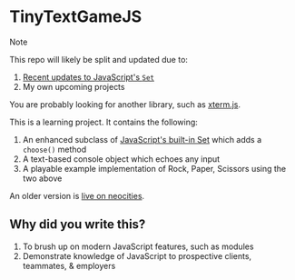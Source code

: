 # TinyTextGameJS

> [!NOTE]
> This repo will likely be split and updated due to: <ol><li>[Recent updates to JavaScript's `Set`][set_features]</li><li>My own upcoming projects</li></ol>

You are probably looking for another library, such as [xterm.js](http://xtermjs.org/).

This is a learning project. It contains the following:

1. An enhanced subclass of [JavaScript's built-in Set][set_mdn_doc] which adds a `choose()` method
2. A text-based console object which echoes any input
3. A playable example implementation of Rock, Paper, Scissors using the two above

An older version is [live on neocities](https://pushfoo.neocities.org/20210220-rockpaperscissors/).

[set_features]: https://developer.mozilla.org/en-US/blog/javascript-set-methods/
[set_mdn_doc]: https://developer.mozilla.org/en-US/docs/Web/JavaScript/Reference/Global_Objects/Set

## Why did you write this?

1. To brush up on modern JavaScript features, such as modules
2. Demonstrate knowledge of JavaScript to prospective clients, teammates, & employers

